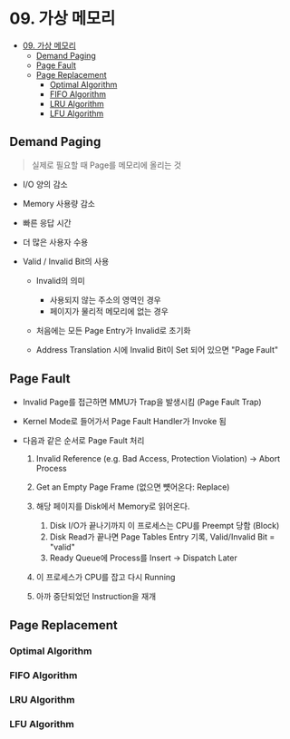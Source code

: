 # 09. 가상 메모리

<!-- TOC -->

- [09. 가상 메모리](#09-가상-메모리)
  - [Demand Paging](#demand-paging)
  - [Page Fault](#page-fault)
  - [Page Replacement](#page-replacement)
    - [Optimal Algorithm](#optimal-algorithm)
    - [FIFO Algorithm](#fifo-algorithm)
    - [LRU Algorithm](#lru-algorithm)
    - [LFU Algorithm](#lfu-algorithm)

<!-- /TOC -->

## Demand Paging

> 실제로 필요할 때 Page를 메모리에 올리는 것

- I/O 양의 감소
- Memory 사용량 감소
- 빠른 응답 시간
- 더 많은 사용자 수용
- Valid / Invalid Bit의 사용

  - Invalid의 의미

    - 사용되지 않는 주소의 영역인 경우
    - 페이지가 물리적 메모리에 없는 경우

  - 처음에는 모든 Page Entry가 Invalid로 초기화
  - Address Translation 시에 Invalid Bit이 Set 되어 있으면 "Page Fault"

## Page Fault

- Invalid Page를 접근하면 MMU가 Trap을 발생시킴 (Page Fault Trap)
- Kernel Mode로 들어가서 Page Fault Handler가 Invoke 됨
- 다음과 같은 순서로 Page Fault 처리

  1. Invalid Reference (e.g. Bad Access, Protection Violation) → Abort Process
  2. Get an Empty Page Frame (없으면 뻇어온다: Replace)
  3. 해당 페이지를 Disk에서 Memory로 읽어온다.

     1. Disk I/O가 끝나기까지 이 프로세스는 CPU를 Preempt 당함 (Block)
     2. Disk Read가 끝나면 Page Tables Entry 기록, Valid/Invalid Bit = "valid"
     3. Ready Queue에 Process를 Insert → Dispatch Later

  4. 이 프로세스가 CPU를 잡고 다시 Running
  5. 아까 중단되었던 Instruction을 재개

## Page Replacement

### Optimal Algorithm

### FIFO Algorithm

### LRU Algorithm

### LFU Algorithm

